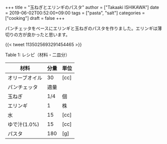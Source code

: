 +++
title = "玉ねぎとエリンギのパスタ"
author = ["Takaaki ISHIKAWA"]
date = 2019-06-02T00:52:00+09:00
tags = ["pasta", "salt"]
categories = ["cooking"]
draft = false
+++

パンチェッタをベースにエリンギと玉ねぎのパスタを作りました。エリンギは薄切りの方が良かったと思います。

{{< tweet 1135025693291454465 >}}

<div class="table-caption">
  <span class="table-number">Table 1</span>:
  レシピ（材料・二皿分）
</div>

| 材料      | 分量 | 単位 |
|---------|----|----|
| オリーブオイル | 30  | [cc] |
| パンチェッタ | 適量 |      |
| 玉ねぎ    | 1/4 | 個   |
| エリンギ  | 1   | 株   |
| 水        | 15  | [cc] |
| ゆで汁(1.0%) | 15  | [cc] |
| パスタ    | 180 | [g]  |
